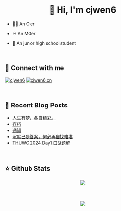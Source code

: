 # <div align="center">👋 Hi, I'm cjwen6</div>

- 🧑‍💻 An OIer

- ♾ An MOer

- 🏫 An junior high school student

<br/>

## 🤙 Connect with me

[![cjwen6](https://img.shields.io/badge/github-%2324292e.svg?&style=for-the-badge&logo=github&logoColor=white)](https://github.com/cjwen6)
[![cjwen6.cn](https://img.shields.io/badge/My%20Blog-cjwen6.cn-orange)](https://cjwen6.cn)

<br/>

## 📜 Recent Blog Posts

<!-- BLOG-POST-LIST:START -->
- [人生有梦，各自精彩。](https://cjwen6.cn/post/YVvv1FnYv/)
- [存档](https://cjwen6.cn/post/m3Plmy4NZ/)
- [通知](https://cjwen6.cn/post/O9fzeBWR4/)
- [沉默已是答案，何必再自找难堪](https://cjwen6.cn/post/zy47kl540/)
- [THUWC 2024 Day1 口胡题解](https://cjwen6.cn/post/xDJW8pW6A/)
<!-- BLOG-POST-LIST:END -->

<br/>

## ⭐️ Github Stats

<div align="center"><img src="https://github-readme-stats.vercel.app/api?username=cjwen6&show_icons=true&count_private=true&hide_border=true" align="center" /></div>

<br/>

<br/>

<br/>

<div align="center">
<img src="https://komarev.com/ghpvc/?username=cjwen6&&style=flat-square" align="center" />
</div>
